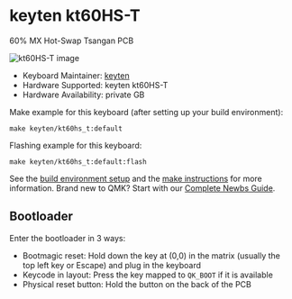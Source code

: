 # keyten kt60HS-T

60% MX Hot-Swap Tsangan PCB

![kt60HS-T image](https://i.imgur.com/Iqrf6tHl.jpg)

* Keyboard Maintainer: [keyten](https://github.com/key10iq)
* Hardware Supported: keyten kt60HS-T
* Hardware Availability: private GB

Make example for this keyboard (after setting up your build environment):

    make keyten/kt60hs_t:default
	
Flashing example for this keyboard:

	make keyten/kt60hs_t:default:flash

See the [build environment setup](https://docs.qmk.fm/#/getting_started_build_tools) and the [make instructions](https://docs.qmk.fm/#/getting_started_make_guide) for more information. Brand new to QMK? Start with our [Complete Newbs Guide](https://docs.qmk.fm/#/newbs).

## Bootloader 

Enter the bootloader in 3 ways:

* Bootmagic reset: Hold down the key at (0,0) in the matrix (usually the top left key or Escape) and plug in the keyboard
* Keycode in layout: Press the key mapped to `QK_BOOT` if it is available
* Physical reset button: Hold the button on the back of the PCB
